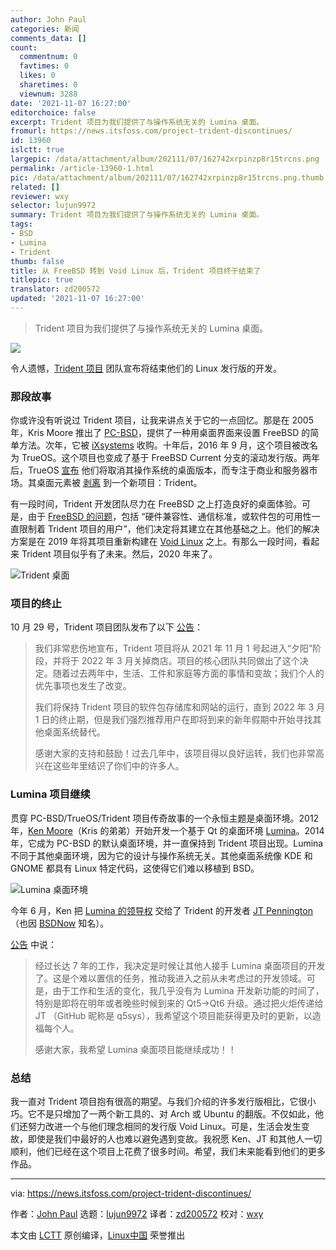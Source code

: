 ```yaml
---
author: John Paul
categories: 新闻
comments_data: []
count:
  commentnum: 0
  favtimes: 0
  likes: 0
  sharetimes: 0
  viewnum: 3288
date: '2021-11-07 16:27:00'
editorchoice: false
excerpt: Trident 项目为我们提供了与操作系统无关的 Lumina 桌面。
fromurl: https://news.itsfoss.com/project-trident-discontinues/
id: 13960
islctt: true
largepic: /data/attachment/album/202111/07/162742xrpinzp8r15trcns.png
permalink: /article-13960-1.html
pic: /data/attachment/album/202111/07/162742xrpinzp8r15trcns.png.thumb.jpg
related: []
reviewer: wxy
selector: lujun9972
summary: Trident 项目为我们提供了与操作系统无关的 Lumina 桌面。
tags:
- BSD
- Lumina
- Trident
thumb: false
title: 从 FreeBSD 转到 Void Linux 后，Trident 项目终于结束了
titlepic: true
translator: zd200572
updated: '2021-11-07 16:27:00'
---
```



> 
> Trident 项目为我们提供了与操作系统无关的 Lumina 桌面。
> 
> 
> 


![](/data/attachment/album/202111/07/162742xrpinzp8r15trcns.png)


令人遗憾，[Trident 项目](https://project-trident.org/) 团队宣布将结束他们的 Linux 发行版的开发。


### 那段故事


你或许没有听说过 Trident 项目，让我来讲点关于它的一点回忆。那是在 2005 年，Kris Moore 推出了 [PC-BSD](https://en.wikipedia.org/wiki/TrueOS)，提供了一种用桌面界面来设置 FreeBSD 的简单方法。次年，它被 [iXsystems](http://ixsystems.com/) 收购。十年后，2016 年 9 月，这个项目被改名为 TrueOS。这个项目也变成了基于 FreeBSD Current 分支的滚动发行版。两年后，TrueOS [宣布](https://itsfoss.com/trueos-plan-change/) 他们将取消其操作系统的桌面版本，而专注于商业和服务器市场。其桌面元素被 [剥离](https://itsfoss.com/project-trident-interview/) 到一个新项目：Trident。


有一段时间，Trident 开发团队尽力在 FreeBSD 之上打造良好的桌面体验。可是，由于 [FreeBSD 的问题](https://project-trident.org/post/os_migration/)，包括 “硬件兼容性、通信标准，或软件包的可用性一直限制着 Trident 项目的用户”，他们决定将其建立在其他基础之上。他们的解决方案是在 2019 年将其项目重新构建在 [Void Linux](https://voidlinux.org/) 之上。有那么一段时间，看起来 Trident 项目似乎有了未来。然后，2020 年来了。


![Trident 桌面](/data/attachment/album/202111/07/162742wqiueexebuobuczu.png)


### 项目的终止


10 月 29 号，Trident 项目团队发布了以下 [公告](https://project-trident.org/post/2021-10-29_sunset/)：



> 
> 我们非常悲伤地宣布，Trident 项目将从 2021 年 11 月 1 号起进入“夕阳”阶段，并将于 2022 年 3 月关掉商店。项目的核心团队共同做出了这个决定。随着过去两年中，生活、工件和家庭等方面的事情和变故；我们个人的优先事项也发生了改变。
> 
> 
> 我们将保持 Trident 项目的软件包存储库和网站的运行，直到 2022 年 3 月 1 日的终止期，但是我们强烈推荐用户在即将到来的新年假期中开始寻找其他桌面系统替代。
> 
> 
> 感谢大家的支持和鼓励！过去几年中，该项目得以良好运转，我们也非常高兴在这些年里结识了你们中的许多人。
> 
> 
> 


### Lumina 项目继续


贯穿 PC-BSD/TrueOS/Trident 项目传奇故事的一个永恒主题是桌面环境。2012 年，[Ken Moore](https://github.com/beanpole135)（Kris 的弟弟）开始开发一个基于 Qt 的桌面环境 [Lumina](https://lumina-desktop.org/)。2014 年，它成为 PC-BSD 的默认桌面环境，并一直保持到 Trident 项目出现。Lumina 不同于其他桌面环境，因为它的设计与操作系统无关。其他桌面系统像 KDE 和 GNOME 都具有 Linux 特定代码，这使得它们难以移植到 BSD。


![Lumina 桌面环境](/data/attachment/album/202111/07/162743a5a0m3sr8bs5omk7.png)


今年 6 月，Ken 把 [Lumina 的领导权](https://lumina-desktop.org/post/2021-06-23/) 交给了 Trident 的开发者 [JT Pennington](https://github.com/q5sys)（也因 [BSDNow](https://www.bsdnow.tv/) 知名）。


[公告](https://lumina-desktop.org/post/2021-06-23/) 中说：



> 
> 经过长达 7 年的工作，我决定是时候让其他人接手 Lumina 桌面项目的开发了。这是个难以置信的任务，推动我进入之前从未考虑过的开发领域。可是，由于工作和生活的变化，我几乎没有为 Lumina 开发新功能的时间了，特别是即将在明年或者晚些时候到来的 Qt5->Qt6 升级。通过把火炬传递给 JT （GitHub 昵称是 q5sys），我希望这个项目能获得更及时的更新，以造福每个人。
> 
> 
> 感谢大家，我希望 Lumina 桌面项目能继续成功！！
> 
> 
> 


### 总结


我一直对 Trident 项目抱有很高的期望。与我们介绍的许多发行版相比，它很小巧。它不是只增加了一两个新工具的、对 Arch 或 Ubuntu 的翻版。不仅如此，他们还努力改进一个与他们理念相同的发行版 Void Linux。可是，生活会发生变故，即使是我们中最好的人也难以避免遇到变故。我祝愿 Ken、JT 和其他人一切顺利，他们已经在这个项目上花费了很多时间。希望，我们未来能看到他们的更多作品。




---


via: <https://news.itsfoss.com/project-trident-discontinues/>


作者：[John Paul](https://news.itsfoss.com/author/john/) 选题：[lujun9972](https://github.com/lujun9972) 译者：[zd200572](https://github.com/zd200572) 校对：[wxy](https://github.com/wxy)


本文由 [LCTT](https://github.com/LCTT/TranslateProject) 原创编译，[Linux中国](https://linux.cn/) 荣誉推出